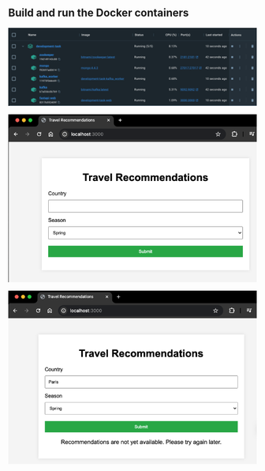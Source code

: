 ## Build and run the Docker containers

![img.png](images/img_1.png)

![img_1.png](images/img_2.png)

![img.png](images/img_3.png)
